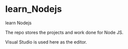 # learn_Nodejs

learn Nodejs

The repo stores the projects and work done for Node JS.

Visual Studio is used here as the editor.
